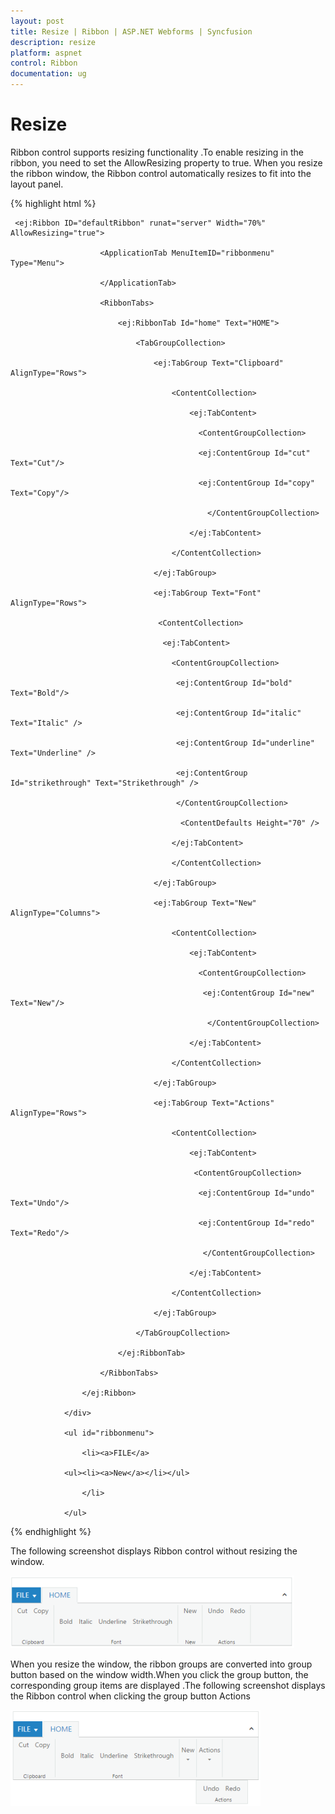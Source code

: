 ```yaml
---
layout: post
title: Resize | Ribbon | ASP.NET Webforms | Syncfusion
description: resize 
platform: aspnet
control: Ribbon
documentation: ug
---
```


# Resize 

Ribbon control supports resizing functionality .To enable resizing in the ribbon, you need to set the AllowResizing property to true. When you resize the ribbon window, the Ribbon control automatically resizes to fit into the layout panel. 



{% highlight html %}




     <ej:Ribbon ID="defaultRibbon" runat="server" Width="70%" AllowResizing="true">

                        <ApplicationTab MenuItemID="ribbonmenu" Type="Menu">

                        </ApplicationTab>

                        <RibbonTabs>

                            <ej:RibbonTab Id="home" Text="HOME">

                                <TabGroupCollection>

                                    <ej:TabGroup Text="Clipboard" AlignType="Rows">

                                        <ContentCollection>

                                            <ej:TabContent>

                                              <ContentGroupCollection>

                                              <ej:ContentGroup Id="cut" Text="Cut"/>

                                              <ej:ContentGroup Id="copy" Text="Copy"/>   

                                                </ContentGroupCollection>

                                            </ej:TabContent>

                                        </ContentCollection>

                                    </ej:TabGroup>

                                    <ej:TabGroup Text="Font" AlignType="Rows">

                                     <ContentCollection>

                                      <ej:TabContent>

                                        <ContentGroupCollection>

                                         <ej:ContentGroup Id="bold" Text="Bold"/>

                                         <ej:ContentGroup Id="italic" Text="Italic" />

                                         <ej:ContentGroup Id="underline" Text="Underline" />

                                         <ej:ContentGroup Id="strikethrough" Text="Strikethrough" />

                                         </ContentGroupCollection>

                                          <ContentDefaults Height="70" />

                                        </ej:TabContent>

                                        </ContentCollection>

                                    </ej:TabGroup>

                                    <ej:TabGroup Text="New" AlignType="Columns">

                                        <ContentCollection>

                                            <ej:TabContent>

                                              <ContentGroupCollection>

                                               <ej:ContentGroup Id="new" Text="New"/>

                                                </ContentGroupCollection>

                                            </ej:TabContent>

                                        </ContentCollection>

                                    </ej:TabGroup>

                                    <ej:TabGroup Text="Actions" AlignType="Rows">

                                        <ContentCollection>

                                            <ej:TabContent>

                                             <ContentGroupCollection>

                                              <ej:ContentGroup Id="undo" Text="Undo"/>

                                              <ej:ContentGroup Id="redo" Text="Redo"/>

                                               </ContentGroupCollection>

                                            </ej:TabContent>

                                        </ContentCollection>

                                    </ej:TabGroup>

                                </TabGroupCollection>

                            </ej:RibbonTab>

                        </RibbonTabs>

                    </ej:Ribbon>

                </div>

                <ul id="ribbonmenu">

                    <li><a>FILE</a>

                <ul><li><a>New</a></li></ul>

                    </li>

                </ul>





{% endhighlight %}





The following screenshot displays Ribbon control without resizing the window.



![C:/Users/Giftline/Desktop/a.png](Resize_images/Resize_img1.png)














When you resize the window, the ribbon groups are converted  into group button based on the window width.When you click the group button, the corresponding group items are displayed .The following screenshot displays the Ribbon control when  clicking the group button Actions

![](Resize_images/Resize_img2.png)


